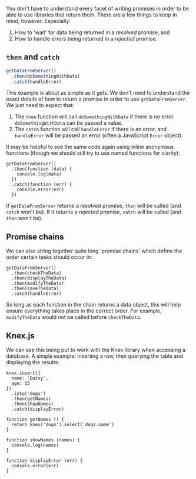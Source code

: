 You don't have to understand every facet of writing promises in order to be able to use libraries that return them. There are a few things to keep in mind, however. Especially:

1. How to 'wait' for data being returned in a _resolved_ promise, and
2. How to handle errors being returned in a _rejected_ promise.

## `then` and `catch`

```js
getDataFromServer()
  .then(doSomethingWithData)
  .catch(handleError)
```
This example is about as simple as it gets. We don't need to understand the exact details of how to return a promise in order to use `getDataFromServer`. We just need to expect that:

1. The `then` function will call `doSomethingWithData` if there is no error. `doSomethingWithData` can be passed a value.
2. The `catch` function will call `handleError` if there is an error, and `handleError` will be passed an error (often a JavaScript `Error` object).

It may be helpful to see the same code again using inline anonymous functions (though we should still try to use named functions for clarity):
```
getDataFromServer()
  .then(function (data) {
    console.log(data)
  })
  .catch(function (err) {
    console.error(err)
  })
```
If `getDataFromServer` returns a _resolved_ promise, `then` will be called (and `catch` won't be). If it returns a _rejected_ promise, `catch` will be called (and `then` won't be).

## Promise chains

We can also string together quite long 'promise chains' which define the order certain tasks should occur in:

```
getDataFromServer()
  .then(checkTheData)
  .then(displayTheData)
  .then(modifyTheData)
  .then(saveTheData)
  .catch(handleError)
```
So long as each function in the chain returns a data object, this will help ensure everything takes place in the correct order. For example, `modifyTheData` would not be called before `checkTheData`.

## Knex.js

We can see this being put to work with the Knex library when accessing a database. A simple example: inserting a row, then querying the table and displaying the results:
```
knex.insert({
  name: 'Daisy',
  age: 15
})
  .into('dogs')
  .then(getNames)
  .then(showNames)
  .catch(displayError)

function getNames () {
  return knex('dogs').select('dogs.name')
}

function showNames (names) {
  console.log(names)
}

function displayError (err) {
  console.error(err)
}
```
